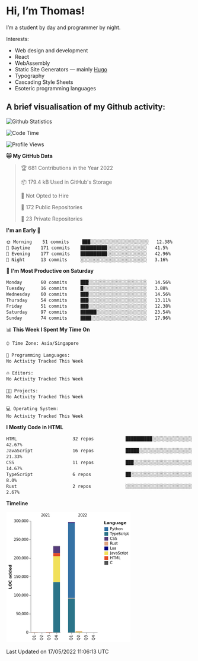 # Hi, I’m Thomas!
I’m a student by day and programmer by night.

Interests:

- Web design and development
- React
- WebAssembly
- Static Site Generators — mainly [Hugo](https://gohugo.io/)
- Typography
- Cascading Style Sheets
- Esoteric programming languages

## A brief visualisation of my Github activity:

<img title="My Github Statistics" alt="Github Statistics" width="450px" src="https://github-readme-stats.vercel.app/api?username=thomasrettig&show_icons=true&include_all_commits=true&count_private=true&&hide=issues&theme=tokyonight&border_radius=6px"/>

<!--START_SECTION:waka-->
![Code Time](http://img.shields.io/badge/Code%20Time-126%20hrs%2049%20mins-blue)

![Profile Views](http://img.shields.io/badge/Profile%20Views-0-blue)

**🐱 My GitHub Data** 

> 🏆 681 Contributions in the Year 2022
 > 
> 📦 179.4 kB Used in GitHub's Storage 
 > 
> 🚫 Not Opted to Hire
 > 
> 📜 172 Public Repositories 
 > 
> 🔑 23 Private Repositories  
 > 
**I'm an Early 🐤** 

```text
🌞 Morning    51 commits     ███░░░░░░░░░░░░░░░░░░░░░░   12.38% 
🌆 Daytime    171 commits    ██████████░░░░░░░░░░░░░░░   41.5% 
🌃 Evening    177 commits    ██████████░░░░░░░░░░░░░░░   42.96% 
🌙 Night      13 commits     ░░░░░░░░░░░░░░░░░░░░░░░░░   3.16%

```
📅 **I'm Most Productive on Saturday** 

```text
Monday       60 commits     ███░░░░░░░░░░░░░░░░░░░░░░   14.56% 
Tuesday      16 commits     █░░░░░░░░░░░░░░░░░░░░░░░░   3.88% 
Wednesday    60 commits     ███░░░░░░░░░░░░░░░░░░░░░░   14.56% 
Thursday     54 commits     ███░░░░░░░░░░░░░░░░░░░░░░   13.11% 
Friday       51 commits     ███░░░░░░░░░░░░░░░░░░░░░░   12.38% 
Saturday     97 commits     ██████░░░░░░░░░░░░░░░░░░░   23.54% 
Sunday       74 commits     ████░░░░░░░░░░░░░░░░░░░░░   17.96%

```


📊 **This Week I Spent My Time On** 

```text
⌚︎ Time Zone: Asia/Singapore

💬 Programming Languages: 
No Activity Tracked This Week

🔥 Editors: 
No Activity Tracked This Week

🐱‍💻 Projects: 
No Activity Tracked This Week

💻 Operating System: 
No Activity Tracked This Week

```

**I Mostly Code in HTML** 

```text
HTML                     32 repos            ██████████░░░░░░░░░░░░░░░   42.67% 
JavaScript               16 repos            █████░░░░░░░░░░░░░░░░░░░░   21.33% 
CSS                      11 repos            ███░░░░░░░░░░░░░░░░░░░░░░   14.67% 
TypeScript               6 repos             ██░░░░░░░░░░░░░░░░░░░░░░░   8.0% 
Rust                     2 repos             ░░░░░░░░░░░░░░░░░░░░░░░░░   2.67%

```


**Timeline**

![Chart not found](https://raw.githubusercontent.com/ThomasRettig/ThomasRettig/main/charts/bar_graph.png) 


 Last Updated on 17/05/2022 11:06:13 UTC
<!--END_SECTION:waka-->
